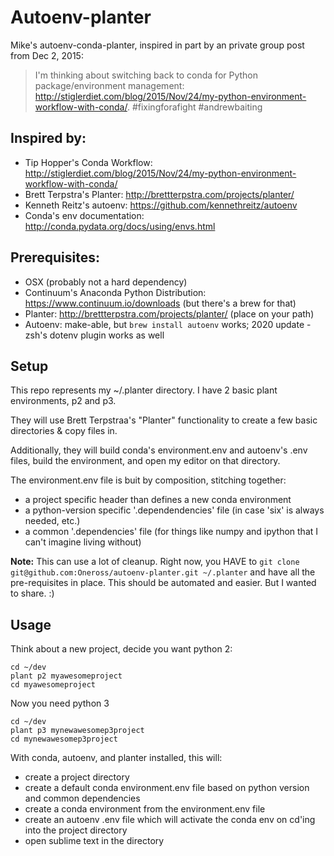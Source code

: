 # Autoenv-planter

Mike's autoenv-conda-planter, inspired in part by an private group post from Dec 2, 2015:

> I'm thinking about switching back to conda for Python package/environment management: http://stiglerdiet.com/blog/2015/Nov/24/my-python-environment-workflow-with-conda/. #fixingforafight #andrewbaiting 

## Inspired by:
- Tip Hopper's Conda Workflow: http://stiglerdiet.com/blog/2015/Nov/24/my-python-environment-workflow-with-conda/
- Brett Terpstra's Planter: http://brettterpstra.com/projects/planter/
- Kenneth Reitz's autoenv: https://github.com/kennethreitz/autoenv
- Conda's env documentation: http://conda.pydata.org/docs/using/envs.html

## Prerequisites:
- OSX (probably not a hard dependency)
- Continuum's Anaconda Python Distribution: https://www.continuum.io/downloads (but there's a brew for that)
- Planter: http://brettterpstra.com/projects/planter/ (place on your path)
- Autoenv: make-able, but `brew install autoenv` works; 2020 update - zsh's dotenv plugin works as well

## Setup
This repo represents my ~/.planter directory.  I have 2 basic plant environments, p2 and p3.

They will use Brett Terpstraa's "Planter" functionality to create a few basic directories & copy files in.

Additionally, they will build conda's environment.env and autoenv's .env files,
   build the environment, and open my editor on that directory.

The environment.env file is buit by composition, stitching together:

- a project specific header than defines a new conda environment
- a python-version specific '.dependendencies' file (in case 'six' is always needed, etc.)
- a common '.dependencies' file (for things like numpy and ipython that I can't imagine living without)

**Note:** This can use a lot of cleanup.  Right now, you HAVE to `git clone git@github.com:Oneross/autoenv-planter.git ~/.planter` and have all the pre-requisites in place.  This should be automated and easier.  But I wanted to share. :)

## Usage

Think about a new project, decide you want python 2:

```
cd ~/dev
plant p2 myawesomeproject
cd myawesomeproject
```

Now you need python 3

```
cd ~/dev
plant p3 mynewawesomep3project
cd mynewawesomep3project
```

With conda, autoenv, and planter installed, this will:
- create a project directory
- create a default conda environment.env file based on python version and common dependencies
- create a conda environment from the environment.env file
- create an autoenv .env file which will activate the conda env on cd'ing into the project directory
- open sublime text in the directory